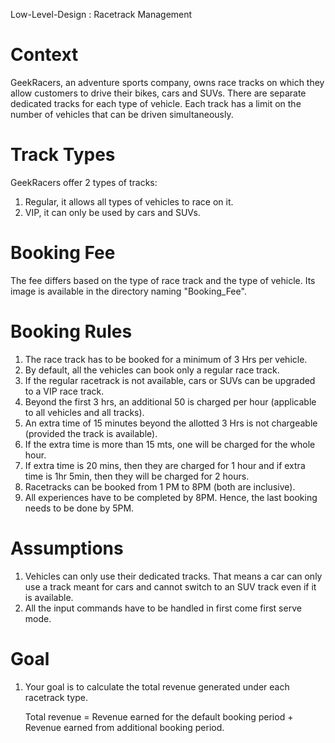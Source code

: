 Low-Level-Design : Racetrack Management

# Context
GeekRacers, an adventure sports company, owns race tracks on which they allow customers to drive their ​​bikes, cars and SUVs. There are separate dedicated tracks for each type of vehicle. Each track has a limit on the number of vehicles that can be driven simultaneously. 
 
# Track Types
GeekRacers offer 2 types of tracks: 
1. Regular, it allows all types of vehicles to race on it. 
2. VIP, it can only be used by cars and SUVs. 
 
 # Booking Fee
 The fee differs based on the type of race track and the type of vehicle. Its image is available in the directory naming "Booking_Fee".
 
 # Booking Rules
 1. The race track has to be booked for a minimum of 3 Hrs per vehicle.  
 2. By default, all the vehicles can book only a regular race track. 
 3. If the regular racetrack is not available, cars or SUVs can be upgraded to a VIP race track. 
 4. Beyond the first 3 hrs, an additional 50 is charged per hour (applicable to all vehicles and all tracks). 
 5. An extra time of 15 minutes beyond the allotted 3 Hrs is not chargeable (provided the track is available). 
 6. If the extra time is more than 15 mts, one will be charged for the whole hour.
 7. If extra time is 20 mins, then they are charged for 1 hour and if extra time is 1hr 5min, then they will be charged for 2 hours. 
 8. Racetracks can be booked from 1 PM to 8PM (both are inclusive). 
 9. All experiences have to be completed by 8PM. Hence, the last booking needs to be done by 5PM. 

# Assumptions
1. Vehicles can only use their dedicated tracks. That means a car can only use a track meant for cars and cannot switch to an SUV track even if it is available. 
2. All the input commands have to be handled in first come first serve mode. 

# Goal
1. Your goal is to calculate the total revenue generated under each racetrack type. 

    Total revenue = Revenue earned for the default booking period + Revenue earned from additional booking period. 
